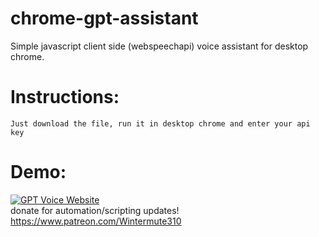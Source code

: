 # chrome-gpt-assistant
Simple javascript client side (webspeechapi) voice assistant for desktop chrome.

# Instructions:  
    Just download the file, run it in desktop chrome and enter your api key  
    
# Demo: 
[![GPT Voice Website](https://img.youtube.com/vi/N1qfriGbu8k/0.jpg)](https://youtu.be/N1qfriGbu8k)  
donate for automation/scripting updates! https://www.patreon.com/Wintermute310  

